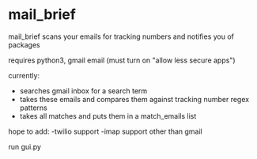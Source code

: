 # mail_brief
mail_brief scans your emails for tracking numbers and notifies you of packages

requires python3, gmail email (must turn on "allow less secure apps")


currently:
- searches gmail inbox for a search term
- takes these emails and compares them against tracking number regex patterns
- takes all matches and puts them in a match_emails list

hope to add:
-twilio support
-imap support other than gmail

run gui.py
